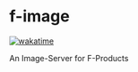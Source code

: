 # f-image

[![wakatime](https://wakatime.com/badge/user/018d5a79-721f-4f5b-b9f5-0a10faf0997a/project/018d5bcd-fd1c-4b5e-806f-5c07b80cd60d.svg)](https://wakatime.com/badge/user/018d5a79-721f-4f5b-b9f5-0a10faf0997a/project/018d5bcd-fd1c-4b5e-806f-5c07b80cd60d)

An Image-Server for F-Products

